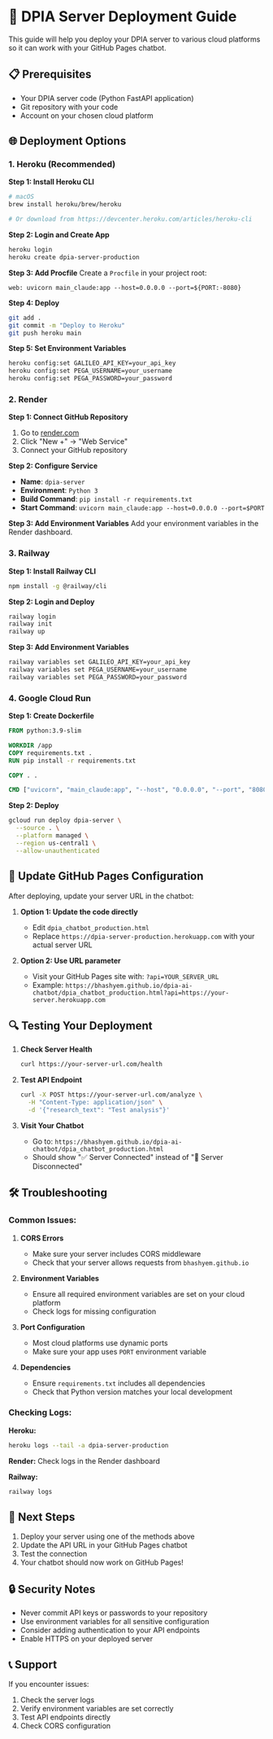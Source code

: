 # 🚀 DPIA Server Deployment Guide

This guide will help you deploy your DPIA server to various cloud platforms so it can work with your GitHub Pages chatbot.

## 📋 Prerequisites

- Your DPIA server code (Python FastAPI application)
- Git repository with your code
- Account on your chosen cloud platform

## 🌐 Deployment Options

### 1. Heroku (Recommended)

**Step 1: Install Heroku CLI**
```bash
# macOS
brew install heroku/brew/heroku

# Or download from https://devcenter.heroku.com/articles/heroku-cli
```

**Step 2: Login and Create App**
```bash
heroku login
heroku create dpia-server-production
```

**Step 3: Add Procfile**
Create a `Procfile` in your project root:
```
web: uvicorn main_claude:app --host=0.0.0.0 --port=${PORT:-8080}
```

**Step 4: Deploy**
```bash
git add .
git commit -m "Deploy to Heroku"
git push heroku main
```

**Step 5: Set Environment Variables**
```bash
heroku config:set GALILEO_API_KEY=your_api_key
heroku config:set PEGA_USERNAME=your_username
heroku config:set PEGA_PASSWORD=your_password
```

### 2. Render

**Step 1: Connect GitHub Repository**
1. Go to [render.com](https://render.com)
2. Click "New +" → "Web Service"
3. Connect your GitHub repository

**Step 2: Configure Service**
- **Name**: `dpia-server`
- **Environment**: `Python 3`
- **Build Command**: `pip install -r requirements.txt`
- **Start Command**: `uvicorn main_claude:app --host=0.0.0.0 --port=$PORT`

**Step 3: Add Environment Variables**
Add your environment variables in the Render dashboard.

### 3. Railway

**Step 1: Install Railway CLI**
```bash
npm install -g @railway/cli
```

**Step 2: Login and Deploy**
```bash
railway login
railway init
railway up
```

**Step 3: Add Environment Variables**
```bash
railway variables set GALILEO_API_KEY=your_api_key
railway variables set PEGA_USERNAME=your_username
railway variables set PEGA_PASSWORD=your_password
```

### 4. Google Cloud Run

**Step 1: Create Dockerfile**
```dockerfile
FROM python:3.9-slim

WORKDIR /app
COPY requirements.txt .
RUN pip install -r requirements.txt

COPY . .

CMD ["uvicorn", "main_claude:app", "--host", "0.0.0.0", "--port", "8080"]
```

**Step 2: Deploy**
```bash
gcloud run deploy dpia-server \
  --source . \
  --platform managed \
  --region us-central1 \
  --allow-unauthenticated
```

## 🔧 Update GitHub Pages Configuration

After deploying, update your server URL in the chatbot:

1. **Option 1: Update the code directly**
   - Edit `dpia_chatbot_production.html`
   - Replace `https://dpia-server-production.herokuapp.com` with your actual server URL

2. **Option 2: Use URL parameter**
   - Visit your GitHub Pages site with: `?api=YOUR_SERVER_URL`
   - Example: `https://bhashyem.github.io/dpia-ai-chatbot/dpia_chatbot_production.html?api=https://your-server.herokuapp.com`

## 🔍 Testing Your Deployment

1. **Check Server Health**
   ```bash
   curl https://your-server-url.com/health
   ```

2. **Test API Endpoint**
   ```bash
   curl -X POST https://your-server-url.com/analyze \
     -H "Content-Type: application/json" \
     -d '{"research_text": "Test analysis"}'
   ```

3. **Visit Your Chatbot**
   - Go to: `https://bhashyem.github.io/dpia-ai-chatbot/dpia_chatbot_production.html`
   - Should show "✅ Server Connected" instead of "🔴 Server Disconnected"

## 🛠️ Troubleshooting

### Common Issues:

1. **CORS Errors**
   - Make sure your server includes CORS middleware
   - Check that your server allows requests from `bhashyem.github.io`

2. **Environment Variables**
   - Ensure all required environment variables are set on your cloud platform
   - Check logs for missing configuration

3. **Port Configuration**
   - Most cloud platforms use dynamic ports
   - Make sure your app uses `PORT` environment variable

4. **Dependencies**
   - Ensure `requirements.txt` includes all dependencies
   - Check that Python version matches your local development

### Checking Logs:

**Heroku:**
```bash
heroku logs --tail -a dpia-server-production
```

**Render:**
Check logs in the Render dashboard

**Railway:**
```bash
railway logs
```

## 📝 Next Steps

1. Deploy your server using one of the methods above
2. Update the API URL in your GitHub Pages chatbot
3. Test the connection
4. Your chatbot should now work on GitHub Pages!

## 🔒 Security Notes

- Never commit API keys or passwords to your repository
- Use environment variables for all sensitive configuration
- Consider adding authentication to your API endpoints
- Enable HTTPS on your deployed server

## 📞 Support

If you encounter issues:
1. Check the server logs
2. Verify environment variables are set correctly
3. Test API endpoints directly
4. Check CORS configuration 